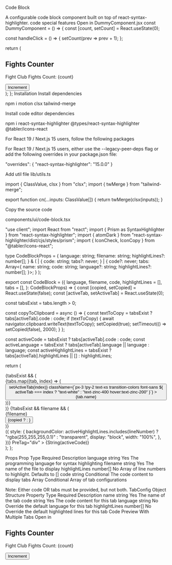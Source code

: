 Code Block

A configurable code block component built on top of react-syntax-highlighter.
code
special
features
Open in
DummyComponent.jsx
const DummyComponent = () => {
const [count, setCount] = React.useState(0);

const handleClick = () => {
setCount(prev => prev + 1);
};

return (
<div className="p-4 border rounded-lg">
<h2 className="text-xl font-bold mb-4">Fights Counter</h2>
<p className="mb-2">Fight Club Fights Count: {count}</p>
<button 
        onClick={handleClick}
        className="px-4 py-2 bg-blue-500 text-white rounded hover:bg-blue-600"
      >
Increment
</button>
</div>
);
};
Installation
Install dependencies

npm i motion clsx tailwind-merge

Install code editor dependencies

npm i react-syntax-highlighter @types/react-syntax-highlighter @tabler/icons-react

For React 19 / Next.js 15 users, follow the following packages

For React 19 / Next.js 15 users, either use the --legacy-peer-deps flag or add the following overrides in your package.json file:

"overrides": {
"react-syntax-highlighter": "15.0.0"
}

Add util file
lib/utils.ts

import { ClassValue, clsx } from "clsx";
import { twMerge } from "tailwind-merge";

export function cn(...inputs: ClassValue[]) {
return twMerge(clsx(inputs));
}

Copy the source code

components/ui/code-block.tsx

"use client";
import React from "react";
import { Prism as SyntaxHighlighter } from "react-syntax-highlighter";
import { atomDark } from "react-syntax-highlighter/dist/cjs/styles/prism";
import { IconCheck, IconCopy } from "@tabler/icons-react";

type CodeBlockProps = {
language: string;
filename: string;
highlightLines?: number[];
} & (
| {
code: string;
tabs?: never;
}
| {
code?: never;
tabs: Array<{
name: string;
code: string;
language?: string;
highlightLines?: number[];
}>;
}
);

export const CodeBlock = ({
language,
filename,
code,
highlightLines = [],
tabs = [],
}: CodeBlockProps) => {
const [copied, setCopied] = React.useState(false);
const [activeTab, setActiveTab] = React.useState(0);

const tabsExist = tabs.length > 0;

const copyToClipboard = async () => {
const textToCopy = tabsExist ? tabs[activeTab].code : code;
if (textToCopy) {
await navigator.clipboard.writeText(textToCopy);
setCopied(true);
setTimeout(() => setCopied(false), 2000);
}
};

const activeCode = tabsExist ? tabs[activeTab].code : code;
const activeLanguage = tabsExist
? tabs[activeTab].language || language
: language;
const activeHighlightLines = tabsExist
? tabs[activeTab].highlightLines || []
: highlightLines;

return (
<div className="relative w-full rounded-lg bg-slate-900 p-4 font-mono text-sm">
<div className="flex flex-col gap-2">
{tabsExist && (
<div className="flex  overflow-x-auto">
{tabs.map((tab, index) => (
<button
key={index}
onClick={() => setActiveTab(index)}
className={`px-3 !py-2 text-xs transition-colors font-sans ${
                  activeTab === index
                    ? "text-white"
                    : "text-zinc-400 hover:text-zinc-200"
                }`} >
{tab.name}
</button>
))}
</div>
)}
{!tabsExist && filename && (
<div className="flex justify-between items-center py-2">
<div className="text-xs text-zinc-400">{filename}</div>
<button
              onClick={copyToClipboard}
              className="flex items-center gap-1 text-xs text-zinc-400 hover:text-zinc-200 transition-colors font-sans"
            >
{copied ? <IconCheck size={14} /> : <IconCopy size={14} />}
</button>
</div>
)}
</div>
<SyntaxHighlighter
language={activeLanguage}
style={atomDark}
customStyle={{
          margin: 0,
          padding: 0,
          background: "transparent",
          fontSize: "0.875rem", // text-sm equivalent
        }}
wrapLines={true}
showLineNumbers={true}
lineProps={(lineNumber) => ({
style: {
backgroundColor: activeHighlightLines.includes(lineNumber)
? "rgba(255,255,255,0.1)"
: "transparent",
display: "block",
width: "100%",
},
})}
PreTag="div" >
{String(activeCode)}
</SyntaxHighlighter>
</div>
);
};

Props
Prop Type Required Description
language string Yes The programming language for syntax highlighting
filename string Yes The name of the file to display
highlightLines number[] No Array of line numbers to highlight. Defaults to []
code string Conditional The code content to display
tabs Array<TabConfig> Conditional Array of tab configurations

Note: Either code OR tabs must be provided, but not both.
TabConfig Object Structure
Property Type Required Description
name string Yes The name of the tab
code string Yes The code content for this tab
language string No Override the default language for this tab
highlightLines number[] No Override the default highlighted lines for this tab
Code Preview With Multiple Tabs
Open in

<div className="p-4 border rounded-lg">
  <h2 className="text-xl font-bold mb-4">Fights Counter</h2>
  <p className="mb-2">Fight Club Fights Count: {count}</p>
  <button 
    onClick={handleClick}
    className="px-4 py-2 bg-blue-500 text-white rounded hover:bg-blue-600"
  >
    Increment
  </button>
</div>
